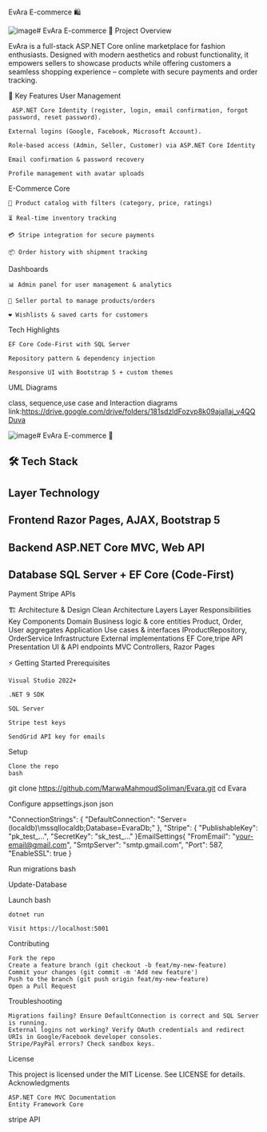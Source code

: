EvAra E-commerce 🛍️

![image](https://github.com/user-attachments/assets/18c680e6-eb59-4bc7-92e9-c7da76974937)# EvAra E-commerce 🛒
Project Overview

EvAra is a full-stack ASP.NET Core online marketplace for fashion enthusiasts. Designed with modern aesthetics and robust functionality, it empowers sellers to showcase products while offering customers a seamless shopping experience – complete with secure payments and order tracking.

🌟 Key Features
User Management


     ASP.NET Core Identity (register, login, email confirmation, forgot password, reset password).
    
    External logins (Google, Facebook, Microsoft Account).

    Role-based access (Admin, Seller, Customer) via ASP.NET Core Identity

    Email confirmation & password recovery

    Profile management with avatar uploads

E-Commerce Core

    🛒 Product catalog with filters (category, price, ratings)

    ⏳ Real-time inventory tracking

    💳 Stripe integration for secure payments

    📦 Order history with shipment tracking

Dashboards

    📊 Admin panel for user management & analytics

    🏪 Seller portal to manage products/orders

    ❤️ Wishlists & saved carts for customers

Tech Highlights

    EF Core Code-First with SQL Server

    Repository pattern & dependency injection

    Responsive UI with Bootstrap 5 + custom themes

UML Diagrams

  class, sequence,use case  and Interaction diagrams link:https://drive.google.com/drive/folders/181sdzldFozvp8k09ajallaj_v4QQDuva

![image](https://github.com/user-attachments/assets/18c680e6-eb59-4bc7-92e9-c7da76974937)# EvAra E-commerce 🛒

🛠️ Tech Stack
---------------
Layer	Technology
---------------
Frontend	Razor Pages, AJAX, Bootstrap 5
----------------
Backend	ASP.NET Core MVC, Web API
---------------
Database	SQL Server + EF Core (Code-First)
-------------
Payment	Stripe  APIs


🏗️ Architecture & Design
Clean Architecture Layers
Layer	Responsibilities	Key Components
Domain	Business logic & core entities	Product, Order, User aggregates
Application	Use cases & interfaces	IProductRepository, OrderService
Infrastructure	External implementations	EF Core,tripe API
Presentation	UI & API endpoints	MVC Controllers, Razor Pages


⚡ Getting Started
Prerequisites

    Visual Studio 2022+

    .NET 9 SDK

    SQL Server

    Stripe test keys

    SendGrid API key for emails

Setup

    Clone the repo
    bash

git clone https://github.com/MarwaMahmoudSoliman/Evara.git
cd Evara

Configure appsettings.json
json

"ConnectionStrings": {
  "DefaultConnection": "Server=(localdb)\\mssqllocaldb;Database=EvaraDb;"
},
"Stripe": {
  "PublishableKey": "pk_test_...",
  "SecretKey": "sk_test_..."
}EmailSettings{
  "FromEmail": "your-email@gmail.com",
  "SmtpServer": "smtp.gmail.com",
  "Port": 587,
  "EnableSSL": true
}

Run migrations
bash

Update-Database

Launch
bash

    dotnet run

    Visit https://localhost:5001

Contributing

    Fork the repo
    Create a feature branch (git checkout -b feat/my-new-feature)
    Commit your changes (git commit -m 'Add new feature')
    Push to the branch (git push origin feat/my-new-feature)
    Open a Pull Request

Troubleshooting

    Migrations failing? Ensure DefaultConnection is correct and SQL Server is running.
    External logins not working? Verify OAuth credentials and redirect URIs in Google/Facebook developer consoles.
    Stripe/PayPal errors? Check sandbox keys.

License

This project is licensed under the MIT License. See LICENSE for details.
Acknowledgments

    ASP.NET Core MVC Documentation
    Entity Framework Core
   stripe API


